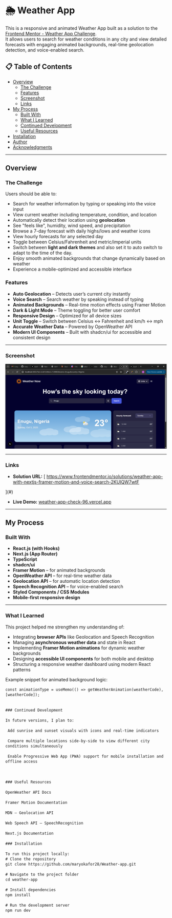 # 🌦️ Weather App

This is a responsive and animated Weather App built as a solution to the [Frontend Mentor - Weather App Challenge](https://www.frontendmentor.io/challenges/weather-app-K1FhddVm49).  
It allows users to search for weather conditions in any city and view detailed forecasts with engaging animated backgrounds, real-time geolocation detection, and voice-enabled search.

## 📋 Table of Contents

- [Overview](#overview)
  - [The Challenge](#the-challenge)
  - [Features](#features)
  - [Screenshot](#screenshot)
  - [Links](#links)
- [My Process](#my-process)
  - [Built With](#built-with)
  - [What I Learned](#what-i-learned)
  - [Continued Development](#continued-development)
  - [Useful Resources](#useful-resources)
- [Installation](#installation)
- [Author](#author)
- [Acknowledgments](#acknowledgments)

---

## Overview

### The Challenge

Users should be able to:

- Search for weather information by typing or speaking into the voice input
- View current weather including temperature, condition, and location
- Automatically detect their location using **geolocation**
- See "feels like", humidity, wind speed, and precipitation
- Browse a 7-day forecast with daily highs/lows and weather icons
- View hourly forecasts for any selected day
- Toggle between Celsius/Fahrenheit and metric/imperial units
- Switch between **light and dark themes** and also set it to auto switch to adapt to the time of the day.
- Enjoy smooth animated backgrounds that change dynamically based on weather
- Experience a mobile-optimized and accessible interface

### Features

- **Auto Geolocation** – Detects user’s current city instantly
- **Voice Search** – Search weather by speaking instead of typing
- **Animated Backgrounds** – Real-time motion effects using Framer Motion
- **Dark & Light Mode** – Theme toggling for better user comfort
- **Responsive Design** – Optimized for all device sizes
- **Unit Toggle** – Switch between Celsius ↔ Fahrenheit and km/h ↔ mph
- **Accurate Weather Data** – Powered by OpenWeather API
- **Modern UI Components** – Built with shadcn/ui for accessible and consistent design

---

### Screenshot

![Weather App Screenshot](./public/images//weather-img.png)

---

### Links

- **Solution URL:** [ https://www.frontendmentor.io/solutions/weather-app-with-nextjs-framer-motion-and-voice-search-2KUIQW7wtF

](#)

- **Live Demo:** [weather-app-check-96.vercel.app
  ](#)

---

## My Process

### Built With

- **React.js (with Hooks)**
- **Next.js (App Router)**
- **TypeScript**
- **shadcn/ui**
- **Framer Motion** – for animated backgrounds
- **OpenWeather API** – for real-time weather data
- **Geolocation API** – for automatic location detection
- **Speech Recognition API** – for voice-enabled search
- **Styled Components / CSS Modules**
- **Mobile-first responsive design**

---

### What I Learned

This project helped me strengthen my understanding of:

- Integrating **browser APIs** like Geolocation and Speech Recognition
- Managing **asynchronous weather data** and state in React
- Implementing **Framer Motion animations** for dynamic weather backgrounds
- Designing **accessible UI components** for both mobile and desktop
- Structuring a responsive weather dashboard using modern React patterns

Example snippet for animated background logic:

```tsx
const animationType = useMemo(() => getWeatherAnimation(weatherCode), [weatherCode]);


### Continued Development

In future versions, I plan to:

 Add sunrise and sunset visuals with icons and real-time indicators

 Compare multiple locations side-by-side to view different city conditions simultaneously

 Enable Progressive Web App (PWA) support for mobile installation and offline access



### Useful Resources

OpenWeather API Docs

Framer Motion Documentation

MDN – Geolocation API

Web Speech API – SpeechRecognition

Next.js Documentation

### Installation

To run this project locally:
# Clone the repository
git clone https://github.com/maryokafor28/Weather-app.git

# Navigate to the project folder
cd weather-app

# Install dependencies
npm install

# Run the development server
npm run dev
```
